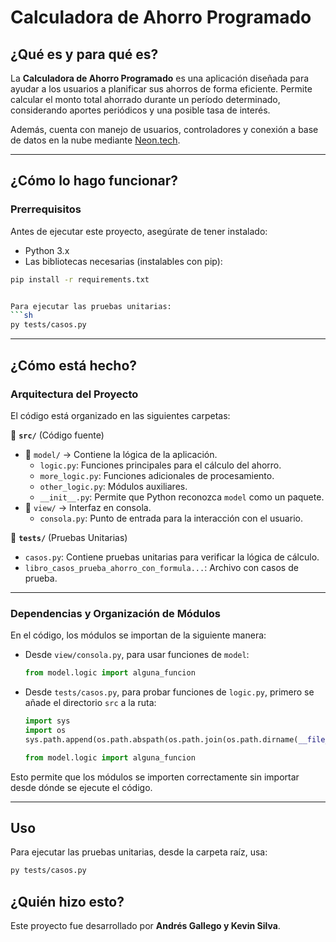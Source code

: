 
# Calculadora de Ahorro Programado

## ¿Qué es y para qué es?

La **Calculadora de Ahorro Programado** es una aplicación diseñada para ayudar a los usuarios a planificar sus ahorros de forma eficiente. Permite calcular el monto total ahorrado durante un período determinado, considerando aportes periódicos y una posible tasa de interés.

Además, cuenta con manejo de usuarios, controladores y conexión a base de datos en la nube mediante [Neon.tech](https://neon.tech/).

---

## ¿Cómo lo hago funcionar?

### Prerrequisitos

Antes de ejecutar este proyecto, asegúrate de tener instalado:

- Python 3.x
- Las bibliotecas necesarias (instalables con pip):

```bash
pip install -r requirements.txt


Para ejecutar las pruebas unitarias:  
```sh
py tests/casos.py
```

---

## **¿Cómo está hecho?**  

### **Arquitectura del Proyecto**  
El código está organizado en las siguientes carpetas:  

📂 **`src/`** (Código fuente)  
- 📂 `model/` → Contiene la lógica de la aplicación.  
  - `logic.py`: Funciones principales para el cálculo del ahorro.  
  - `more_logic.py`: Funciones adicionales de procesamiento.  
  - `other_logic.py`: Módulos auxiliares.  
  - `__init__.py`: Permite que Python reconozca `model` como un paquete.  
- 📂 `view/` → Interfaz en consola.  
  - `consola.py`: Punto de entrada para la interacción con el usuario.  

📂 **`tests/`** (Pruebas Unitarias)  
- `casos.py`: Contiene pruebas unitarias para verificar la lógica de cálculo.  
- `libro_casos_prueba_ahorro_con_formula...`: Archivo con casos de prueba.  

---

### **Dependencias y Organización de Módulos**  

En el código, los módulos se importan de la siguiente manera:  

- Desde `view/consola.py`, para usar funciones de `model`:
  ```python
  from model.logic import alguna_funcion
  ```
- Desde `tests/casos.py`, para probar funciones de `logic.py`, primero se añade el directorio `src` a la ruta:
  ```python
  import sys
  import os
  sys.path.append(os.path.abspath(os.path.join(os.path.dirname(__file__), '..', 'src')))

  from model.logic import alguna_funcion
  ```

Esto permite que los módulos se importen correctamente sin importar desde dónde se ejecute el código.  

---

## **Uso**  

Para ejecutar las pruebas unitarias, desde la carpeta raíz, usa:  
```sh
py tests/casos.py
```
## **¿Quién hizo esto?**  
Este proyecto fue desarrollado por **Andrés Gallego y Kevin Silva**. 

  



